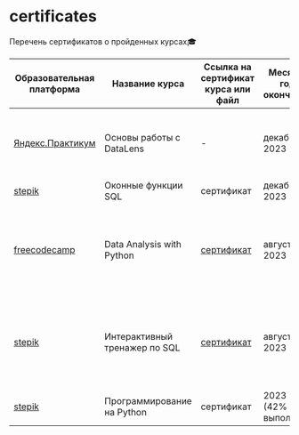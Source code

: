 # certificates
Перечень сертификатов о пройденных курсах:mortar_board:

| Образовательная платформа | Название курса | Ссылка на сертификат курса или файл | Месяц и год окончания | Полученные навыки |
| -------- | -------- | -------- |  -------- |  -------- |
| [Яндекс.Практикум](https://cloud.yandex.ru/training/datalens) | Основы работы с DataLens  | - | декабрь 2023 | Построение графиков и чартов. Верстка дашборда и настройка интерактивности |
| [stepik](https://stepik.org/course/63054/promo) | Оконные функции SQL | сертификат| декабрь 2023  | Windows Functions |
| [freecodecamp](https://www.freecodecamp.org/learn/) | Data Analysis with Python | [сертификат](https://github.com/Lisittsa2050/Certificates/blob/main/Сертификаты/Data_Analysis_with_Python.pdf)  |  август 2023 |  Python (pandas, numpy, matplotlib, seaborn), Reading data from relational databases, Parsing HTML |
| [stepik](https://stepik.org/course/63054/promo) | Интерактивный тренажер по SQL | [сертификат](https://github.com/Lisittsa2050/Certificates/blob/main/Сертификаты/SQL_practice.pdf) | август 2023  | Основы реляционной модели и SQL, запросы SQL к связанным таблицам, базы данных и SQL запросы |
| [stepik](https://stepik.org/course/67/promo) | Программирование на Python  | сертификат |  2023 (42% выпол.) | Python |

